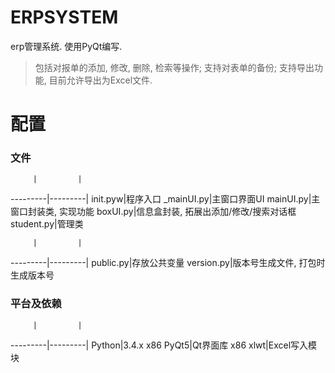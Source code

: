 # ERPSYSTEM
erp管理系统. 使用PyQt编写.

> 包括对报单的添加, 修改, 删除, 检索等操作;
> 支持对表单的备份;
> 支持导出功能, 目前允许导出为Excel文件.



# 配置
### 文件
         |         |
---------|---------|
init.pyw|程序入口
_mainUI.py|主窗口界面UI
mainUI.py|主窗口封装类, 实现功能
boxUI.py|信息盒封装, 拓展出添加/修改/搜索对话框
student.py|管理类

         |         |
---------|---------|
public.py|存放公共变量
version.py|版本号生成文件, 打包时生成版本号

### 平台及依赖
         |         |
---------|---------|
Python|3.4.x x86
PyQt5|Qt界面库 x86
xlwt|Excel写入模块


